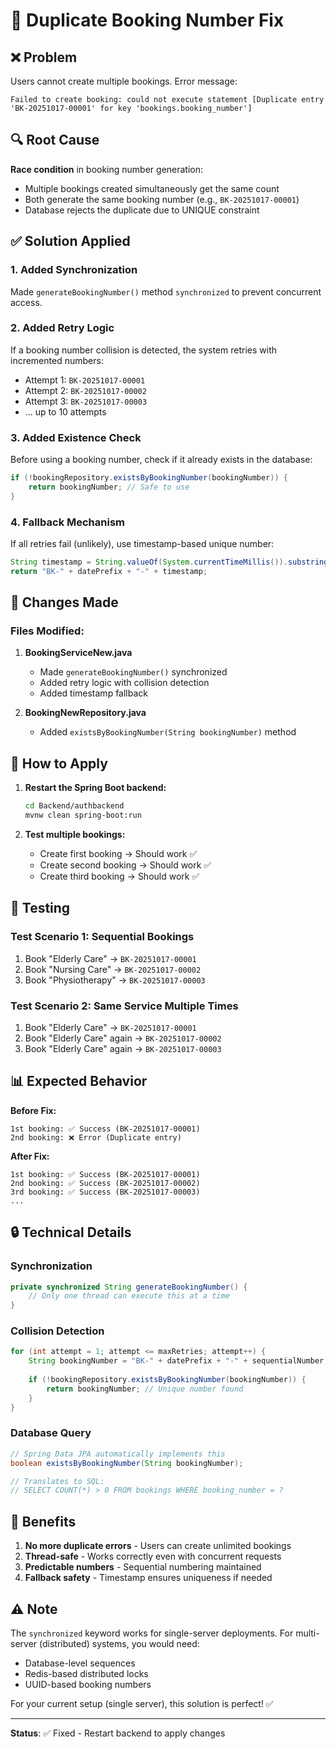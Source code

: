 # 🔧 Duplicate Booking Number Fix

## ❌ Problem
Users cannot create multiple bookings. Error message:
```
Failed to create booking: could not execute statement [Duplicate entry 'BK-20251017-00001' for key 'bookings.booking_number']
```

## 🔍 Root Cause
**Race condition** in booking number generation:
- Multiple bookings created simultaneously get the same count
- Both generate the same booking number (e.g., `BK-20251017-00001`)
- Database rejects the duplicate due to UNIQUE constraint

## ✅ Solution Applied

### 1. Added Synchronization
Made `generateBookingNumber()` method `synchronized` to prevent concurrent access.

### 2. Added Retry Logic
If a booking number collision is detected, the system retries with incremented numbers:
- Attempt 1: `BK-20251017-00001`
- Attempt 2: `BK-20251017-00002`
- Attempt 3: `BK-20251017-00003`
- ... up to 10 attempts

### 3. Added Existence Check
Before using a booking number, check if it already exists in the database:
```java
if (!bookingRepository.existsByBookingNumber(bookingNumber)) {
    return bookingNumber; // Safe to use
}
```

### 4. Fallback Mechanism
If all retries fail (unlikely), use timestamp-based unique number:
```java
String timestamp = String.valueOf(System.currentTimeMillis()).substring(7);
return "BK-" + datePrefix + "-" + timestamp;
```

## 📝 Changes Made

### Files Modified:
1. **BookingServiceNew.java**
   - Made `generateBookingNumber()` synchronized
   - Added retry logic with collision detection
   - Added timestamp fallback

2. **BookingNewRepository.java**
   - Added `existsByBookingNumber(String bookingNumber)` method

## 🚀 How to Apply

1. **Restart the Spring Boot backend:**
   ```bash
   cd Backend/authbackend
   mvnw clean spring-boot:run
   ```

2. **Test multiple bookings:**
   - Create first booking → Should work ✅
   - Create second booking → Should work ✅
   - Create third booking → Should work ✅

## 🧪 Testing

### Test Scenario 1: Sequential Bookings
1. Book "Elderly Care" → `BK-20251017-00001`
2. Book "Nursing Care" → `BK-20251017-00002`
3. Book "Physiotherapy" → `BK-20251017-00003`

### Test Scenario 2: Same Service Multiple Times
1. Book "Elderly Care" → `BK-20251017-00001`
2. Book "Elderly Care" again → `BK-20251017-00002`
3. Book "Elderly Care" again → `BK-20251017-00003`

## 📊 Expected Behavior

**Before Fix:**
```
1st booking: ✅ Success (BK-20251017-00001)
2nd booking: ❌ Error (Duplicate entry)
```

**After Fix:**
```
1st booking: ✅ Success (BK-20251017-00001)
2nd booking: ✅ Success (BK-20251017-00002)
3rd booking: ✅ Success (BK-20251017-00003)
...
```

## 🔒 Technical Details

### Synchronization
```java
private synchronized String generateBookingNumber() {
    // Only one thread can execute this at a time
}
```

### Collision Detection
```java
for (int attempt = 1; attempt <= maxRetries; attempt++) {
    String bookingNumber = "BK-" + datePrefix + "-" + sequentialNumber;
    
    if (!bookingRepository.existsByBookingNumber(bookingNumber)) {
        return bookingNumber; // Unique number found
    }
}
```

### Database Query
```java
// Spring Data JPA automatically implements this
boolean existsByBookingNumber(String bookingNumber);

// Translates to SQL:
// SELECT COUNT(*) > 0 FROM bookings WHERE booking_number = ?
```

## 🎯 Benefits

1. **No more duplicate errors** - Users can create unlimited bookings
2. **Thread-safe** - Works correctly even with concurrent requests
3. **Predictable numbers** - Sequential numbering maintained
4. **Fallback safety** - Timestamp ensures uniqueness if needed

## ⚠️ Note

The `synchronized` keyword works for single-server deployments. For multi-server (distributed) systems, you would need:
- Database-level sequences
- Redis-based distributed locks
- UUID-based booking numbers

For your current setup (single server), this solution is perfect! ✅

---

**Status**: ✅ Fixed - Restart backend to apply changes
